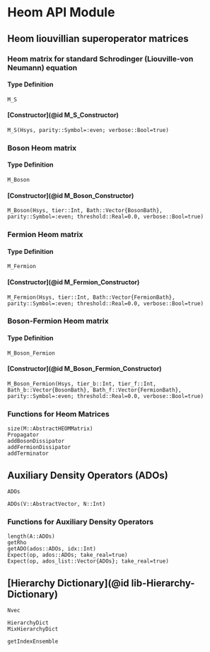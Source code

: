 # Heom API Module

## Heom liouvillian superoperator matrices

### Heom matrix for standard Schrodinger (Liouville-von Neumann) equation 
#### Type Definition
```@docs
M_S
```
#### [Constructor](@id M_S_Constructor)
```@docs
M_S(Hsys, parity::Symbol=:even; verbose::Bool=true)
```

### Boson Heom matrix
#### Type Definition
```@docs
M_Boson
```
#### [Constructor](@id M_Boson_Constructor)
```@docs
M_Boson(Hsys, tier::Int, Bath::Vector{BosonBath}, parity::Symbol=:even; threshold::Real=0.0, verbose::Bool=true)
```

### Fermion Heom matrix
#### Type Definition
```@docs
M_Fermion
```
#### [Constructor](@id M_Fermion_Constructor)
```@docs
M_Fermion(Hsys, tier::Int, Bath::Vector{FermionBath}, parity::Symbol=:even; threshold::Real=0.0, verbose::Bool=true)
```

### Boson-Fermion Heom matrix
#### Type Definition
```@docs
M_Boson_Fermion
```
#### [Constructor](@id M_Boson_Fermion_Constructor)
```@docs
M_Boson_Fermion(Hsys, tier_b::Int, tier_f::Int, Bath_b::Vector{BosonBath}, Bath_f::Vector{FermionBath}, parity::Symbol=:even; threshold::Real=0.0, verbose::Bool=true)
```

### Functions for Heom Matrices
```@docs
size(M::AbstractHEOMMatrix)
Propagator
addBosonDissipator
addFermionDissipator
addTerminator
```

## Auxiliary Density Operators (ADOs)
```@docs
ADOs
```

```@docs
ADOs(V::AbstractVector, N::Int)
```

### Functions for Auxiliary Density Operators
```@docs
length(A::ADOs)
getRho
getADO(ados::ADOs, idx::Int)
Expect(op, ados::ADOs; take_real=true)
Expect(op, ados_list::Vector{ADOs}; take_real=true)
```

## [Hierarchy Dictionary](@id lib-Hierarchy-Dictionary)
```@docs
Nvec
```

```@docs
HierarchyDict
MixHierarchyDict
```

```@docs
getIndexEnsemble
```